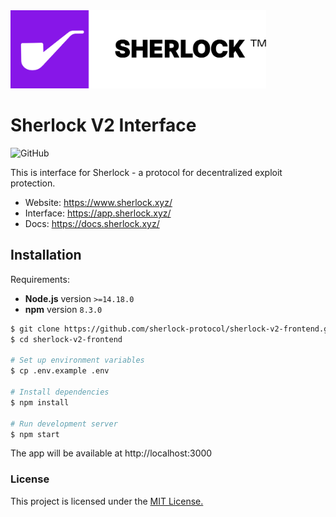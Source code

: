 <img src="./src/assets/images/logo_horizontal.svg" height=125>

# Sherlock V2 Interface
![GitHub](https://img.shields.io/github/license/sherlock-protocol/sherlock-v2-frontend)


This is interface for Sherlock - a protocol for decentralized exploit protection.

- Website: https://www.sherlock.xyz/
- Interface: https://app.sherlock.xyz/
- Docs: https://docs.sherlock.xyz/

## Installation

Requirements:
 - **Node.js** version `>=14.18.0`
 - **npm** version `8.3.0`

```bash
$ git clone https://github.com/sherlock-protocol/sherlock-v2-frontend.git
$ cd sherlock-v2-frontend

# Set up environment variables
$ cp .env.example .env

# Install dependencies
$ npm install

# Run development server
$ npm start 
```

The app will be available at http://localhost:3000

### License

This project is licensed under the [MIT License.](./LICENSE)
